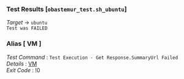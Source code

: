 ### Test Results [`obastemur_test.sh_ubuntu`]   
*Target* -> `ubuntu`   
`Test was FAILED`

### Alias [ VM ]   
*Test Command* : `Test Execution - Get Response.SummaryUrl Failed`   
*Details*      : [VM](https://github.com/CCRobot/TestResults/blob/20180222T201229obastemur_test.sh_ubuntu/VM_0.md)   
*Exit Code*    : !0   

   
